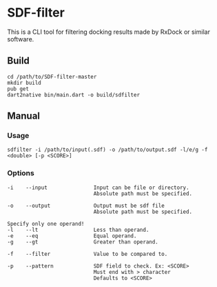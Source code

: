 # SDF-filter
This is a CLI tool for filtering docking results made by RxDock or similar software.

## Build
```
cd /path/to/SDF-filter-master
mkdir build
pub get
dart2native bin/main.dart -o build/sdfilter
```

## Manual
### Usage
```
sdfilter -i /path/to/input(.sdf) -o /path/to/output.sdf -l/e/g -f <double> [-p <SCORE>]
```
### Options
```
-i    --input               Input can be file or directory.
                            Absolute path must be specified.

-o    --output              Output must be sdf file
                            Absolute path must be specified.

Specify only one operand!
-l    --lt                  Less than operand.
-e    --eq                  Equal operand.
-g    --gt                  Greater than operand.

-f    --filter              Value to be compared to.

-p    --pattern             SDF field to check. Ex: <SCORE>
                            Must end with > character
                            Defaults to <SCORE>
```
